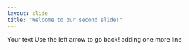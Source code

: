 ```yaml
---
layout: slide
title: "Welcome to our second slide!"
---
```

Your text
Use the left arrow to go back!
adding one more line
